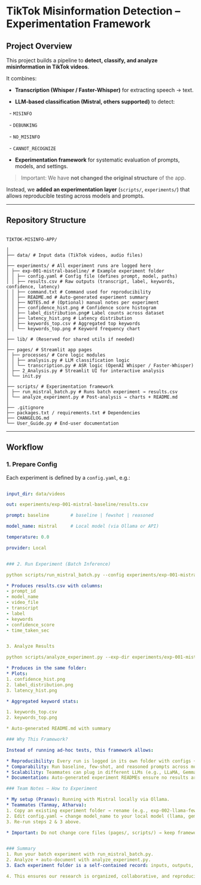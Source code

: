 # TikTok Misinformation Detection – Experimentation Framework



## Project Overview

This project builds a pipeline to **detect, classify, and analyze misinformation in TikTok videos**.

It combines:

- **Transcription (Whisper / Faster-Whisper)** for extracting speech → text.

- **LLM-based classification (Mistral, others supported)** to detect:

&nbsp; - `MISINFO`

&nbsp; - `DEBUNKING`

&nbsp; - `NO_MISINFO`

&nbsp; - `CANNOT_RECOGNIZE`

- **Experimentation framework** for systematic evaluation of prompts, models, and settings.



>  Important: We have **not changed the original structure** of the app.

Instead, we **added an experimentation layer** (`scripts/`, `experiments/`) that allows reproducible testing across models and prompts.



---



## Repository Structure



```

TIKTOK-MISINFO-APP/

│
├── data/ # Input data (TikTok videos, audio files)
│
├── experiments/ # All experiment runs are logged here
│ ├── exp-001-mistral-baseline/ # Example experiment folder
│ │ ├── config.yaml # Config file (defines prompt, model, paths)
│ │ ├── results.csv # Raw outputs (transcript, label, keywords, confidence, latency)
│ │ ├── command.txt # Command used for reproducibility
│ │ ├── README.md # Auto-generated experiment summary
│ │ ├── NOTES.md # (Optional) manual notes per experiment
│ │ ├── confidence_hist.png # Confidence score histogram
│ │ ├── label_distribution.png# Label counts across dataset
│ │ ├── latency_hist.png # Latency distribution
│ │ ├── keywords_top.csv # Aggregated top keywords
│ │ └── keywords_top.png # Keyword frequency chart
│
├── lib/ # (Reserved for shared utils if needed)
│
├── pages/ # Streamlit app pages
│ ├── processes/ # Core logic modules
│ │ ├── analysis.py # LLM classification logic
│ │ └── transcription.py # ASR logic (OpenAI Whisper / Faster-Whisper)
│ ├── 2_Analysis.py # Streamlit UI for interactive analysis
│ └── init.py
│
├── scripts/ # Experimentation framework
│ ├── run_mistral_batch.py # Runs batch experiment → results.csv
│ └── analyze_experiment.py # Post-analysis → charts + README.md
│
├── .gitignore
├── packages.txt / requirements.txt # Dependencies
├── CHANGELOG.md
└── User_Guide.py # End-user documentation

```
---

## Workflow

### 1. Prepare Config

Each experiment is defined by a `config.yaml`, e.g.:

```yaml

input_dir: data/videos

out: experiments/exp-001-mistral-baseline/results.csv

prompt: baseline        # baseline | fewshot | reasoned

model_name: mistral     # Local model (via Ollama or API)

temperature: 0.0

provider: Local


### 2. Run Experiment (Batch Inference)

python scripts/run_mistral_batch.py --config experiments/exp-001-mistral-baseline/config.yaml

* Produces results.csv with columns:
- prompt_id
- model_name
- video_file
- transcript
- label
- keywords
- confidence_score
- time_taken_sec


3. Analyze Results

python scripts/analyze_experiment.py --exp-dir experiments/exp-001-mistral-baseline

* Produces in the same folder:
* Plots:
1. confidence_hist.png
2. label_distribution.png
3. latency_hist.png

* Aggregated keyword stats:

1. keywords_top.csv
2. keywords_top.png

* Auto-generated README.md with summary

### Why This Framework?

Instead of running ad-hoc tests, this framework allows:

* Reproducibility: Every run is logged in its own folder with configs + outputs.
* Comparability: Run baseline, few-shot, and reasoned prompts across models.
* Scalability: Teammates can plug in different LLMs (e.g., LLaMA, Gemma) without breaking structure.
* Documentation: Auto-generated experiment READMEs ensure no results are lost.

### Team Notes – How to Experiment

* My setup (Pranav): Running with Mistral locally via Ollama.
* Teammates (Tanmay, Atharva):
1. Copy an existing experiment folder → rename (e.g., exp-002-llama-fewshot)
2. Edit config.yaml → change model_name to your local model (llama, gemma, etc.)
3. Re-run steps 2 & 3 above.

* Important: Do not change core files (pages/, scripts/) → keep framework consistent.


### Summary
1. Run your batch experiment with run_mistral_batch.py.
2. Analyze + auto-document with analyze_experiment.py.
3. Each experiment folder is a self-contained record: inputs, outputs, configs, plots, and docs.

4. This ensures our research is organized, collaborative, and reproducible.

